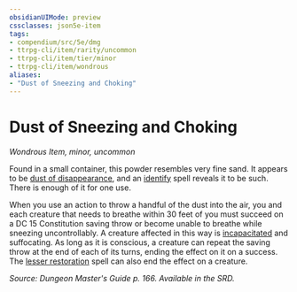 ```yaml
---
obsidianUIMode: preview
cssclasses: json5e-item
tags:
- compendium/src/5e/dmg
- ttrpg-cli/item/rarity/uncommon
- ttrpg-cli/item/tier/minor
- ttrpg-cli/item/wondrous
aliases: 
- "Dust of Sneezing and Choking"
---
```

# Dust of Sneezing and Choking
*Wondrous Item, minor, uncommon*  


Found in a small container, this powder resembles very fine sand. It appears to be [dust of disappearance](compendium/items/dust-of-disappearance.md), and an [identify](compendium/spells/identify.md) spell reveals it to be such. There is enough of it for one use.

When you use an action to throw a handful of the dust into the air, you and each creature that needs to breathe within 30 feet of you must succeed on a DC 15 Constitution saving throw or become unable to breathe while sneezing uncontrollably. A creature affected in this way is [incapacitated](/compendium/rules/conditions.md#incapacitated) and suffocating. As long as it is conscious, a creature can repeat the saving throw at the end of each of its turns, ending the effect on it on a success. The [lesser restoration](compendium/spells/lesser-restoration.md) spell can also end the effect on a creature.

*Source: Dungeon Master's Guide p. 166. Available in the SRD.*